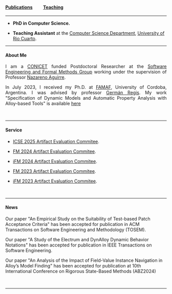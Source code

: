 #### [Publications](/publications)&nbsp;   &nbsp;   &nbsp;   &nbsp;   &nbsp; [Teaching](/teaching)&nbsp;   &nbsp;   &nbsp;   &nbsp;   &nbsp; 

---


* **PhD in Computer Science.** 

* **Teaching Assistant** at the <a href="http://dc.exa.unrc.edu.ar" target="_blank" rel="noopener noreferrer">Computer Science Department</a>, <a href="https://www.unrc.edu.ar" target="_blank" rel="noopener noreferrer">University of Rio Cuarto</a>.

---

#### About Me

<div style="text-align: justify"> 
	

I am a <a href="https://www.conicet.gov.ar" target="_blank" rel="noopener noreferrer">CONICET</a> funded Postdoctoral Researcher at the <a href="https://mfis.dc.exa.unrc.edu.ar" target="_blank" rel="noopener noreferrer">Software Engineering and Formal Methods Group</a> working under the supervision of Professor <a href="https://nmaguirre.github.io" target="_blank" rel="noopener noreferrer">Nazareno Aguirre</a>. 

In July 2023, I received my Ph.D. at <a href="https://www.famaf.unc.edu.ar" target="_blank" rel="noopener noreferrer">FAMAF</a>, University of Cordoba, Argentina. I was advised by professor <a href="https://gregistecco.github.io" target="_blank" rel="noopener noreferrer">Germán Regis</a>. My work "Specification of Dynamic Models and Automatic Property Analysis with Alloy-based Tools" is available <a href="https://rdu.unc.edu.ar/handle/11086/553418" target="_blank" rel="noopener noreferrer">here</a>

<br>

</div>

---

#### Service

* <a href="https://conf.researchr.org/committee/icse-2025/icse-2025-artifact-evaluation-artifact-evaluation" target="_blank" rel="noopener noreferrer">ICSE 2025 Artifact Evaluation Commitee</a>.

* <a href="https://www.fm24.polimi.it/?page_id=486#ae-cmt" target="_blank" rel="noopener noreferrer">FM 2024 Artifact Evaluation Commitee</a>.

* <a href="https://ifm2024.cs.manchester.ac.uk/artifacts.html" target="_blank" rel="noopener noreferrer">iFM 2024 Artifact Evaluation Commitee</a>.

* <a href="https://fm2023.isp.uni-luebeck.de/index.php/calls/#call-for-ae" target="_blank" rel="noopener noreferrer">FM 2023 Artifact Evaluation Commitee</a>.
* <a href="https://ifm23.liacs.nl/committees.html" target="_blank" rel="noopener noreferrer">iFM 2023 Artifact Evaluation Commitee</a>.

<br>

---

#### News

Our paper "An Empirical Study on the Suitability of Test-based Patch Acceptance Criteria" has been accepted for publication in ACM Transactions on Software Engineering and Methodology (TOSEM).

Our paper "A Study of the Electrum and DynAlloy Dynamic Behavior Notations" has been accepted for publication in IEEE Transactions on Software Engineering.

Our paper "An Analysis of the Impact of Field-Value Instance Navigation in Alloy’s Model Finding" has been accepted for publication at 10th International Conference on Rigorous State-Based Methods (ABZ2024)

<br>

---
<!--p style="font-size:11px">Page template forked from <a href="https://github.com/evanca/quick-portfolio">evanca</a></p-->
<!-- Remove above link if you don't want to attibute -->
